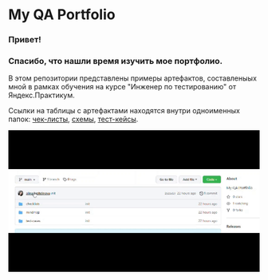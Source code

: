 <h1>My QA Portfolio</h1>

<h3>Привет!</h3>

<h3>Спасибо, что нашли время изучить мое портфолио.</h3>

В этом репозитории представлены примеры артефактов, составленыых мной в рамках обучения на курсе "Инженер по тестированию" от Яндекс.Практикум.

Ссылки на таблицы с артефактами находятся внутри одноименных папок: [чек-листы](https://github.com/alinagazitdinova/QA-Portfolio/tree/main/checklists), [схемы](https://github.com/alinagazitdinova/QA-Portfolio/tree/main/mindmap), [тест-кейсы](https://github.com/alinagazitdinova/QA-Portfolio/tree/main/test-cases). 


![](/z-aux/capture.gif)
